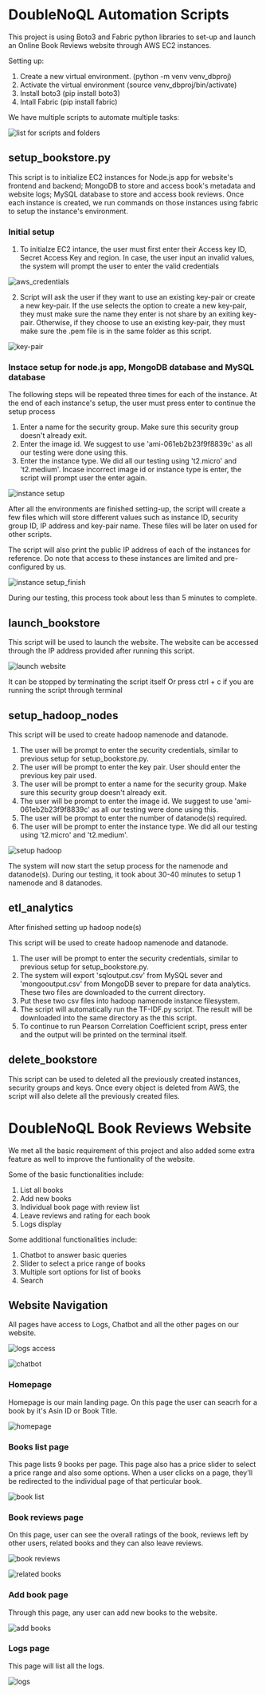 # DoubleNoQL Automation Scripts

This project is using Boto3 and Fabric python libraries to set-up and launch an Online Book Reviews website through AWS EC2 instances. 

Setting up:
1. Create a new virtual environment. (python -m venv venv_dbproj)
2. Activate the virtual environment (source venv_dbproj/bin/activate) 
3. Install boto3 (pip install boto3)
4. Intall Fabric (pip install fabric)

We have multiple scripts to automate multiple tasks:

![list for scripts and folders](/image_reference/01.png)

## setup_bookstore.py

This script is to initialize EC2 instances for Node.js app for website's frontend and backend; MongoDB to store and access book's metadata and website logs; MySQL database to store and access book reviews. Once each instance is created, we run commands on those instances using fabric to setup the instance's environment.

### Initial setup

1. To initialze EC2 intance, the user must first enter their Access key ID, Secret Access Key and region. In case, the user input an invalid values, the system will prompt the user to enter the valid credentials

![aws_credentials](/image_reference/02.png)

2. Script will ask the user if they want to use an existing key-pair or create a new key-pair. If the use selects the option to create a new key-pair, they must make sure the name they enter is not share by an exiting key-pair. Otherwise, if they choose to use an existing key-pair, they must make sure the .pem file is in the same folder as this script.

![key-pair](/image_reference/03.png)

### Instace setup for node.js app, MongoDB database and MySQL database
The following steps will be repeated three times for each of the instance. At the end of each instance's setup, the user must press enter to continue the setup process
1. Enter a name for the security group. Make sure this security group doesn't already exit.
2. Enter the image id. We suggest to use 'ami-061eb2b23f9f8839c' as all our testing were done using this.
3. Enter the instance type. We did all our testing using 't2.micro' and 't2.medium'.
Incase incorrect image id or instance type is enter, the script will prompt user the enter again.

![instance setup](/image_reference/04.png)

After all the environments are finished setting-up, the script will create a few files which will store different values such as instance ID, security group ID, IP address and key-pair name. These files will be later on used for other scripts.

The script will also print the public IP address of each of the instances for reference. Do note that access to these instances are limited and pre-configured by us.

![instance setup_finish](/image_reference/05.png)

During our testing, this process took about less than 5 minutes to complete.

## launch_bookstore

This script will be used to launch the website. The website can be accessed through the IP address provided after running this script.

![launch website](/image_reference/06.png)

It can be stopped by terminating the script itself Or press ctrl + c if you are running the script through terminal


## setup_hadoop_nodes

This script will be used to create hadoop namenode and datanode.

1. The user will be prompt to enter the security credentials, similar to previous setup for setup_bookstore.py. 
2. The user will be prompt to enter the key pair. User should enter the previous key pair used.
3. The user will be prompt to enter a name for the security group. Make sure this security group doesn't already exit.
4. The user will be prompt to enter the image id. We suggest to use 'ami-061eb2b23f9f8839c' as all our testing were done using this.
5. The user will be prompt to enter the number of datanode(s) required. 
6. The user will be prompt to enter the instance type. We did all our testing using 't2.micro' and 't2.medium'.

![setup hadoop](/image_reference/07.png)

The system will now start the setup process for the namenode and datanode(s). During our testing, it took about 30-40 minutes to setup 1 namenode and 8 datanodes.

## etl_analytics

After finished setting up hadoop node(s)

This script will be used to create hadoop namenode and datanode.

1. The user will be prompt to enter the security credentials, similar to previous setup for setup_bookstore.py. 
2. The system will export 'sqloutput.csv' from MySQL sever and 'mongooutput.csv' from MongoDB sever to prepare for data analytics. These two files are downloaded to the current directory.
3. Put these two csv files into hadoop namenode instance filesystem.
4. The script will automatically run the TF-IDF.py script. The result will be downloaded into the same directory as the this script.
5. To continue to run Pearson Correlation Coefficient script, press enter and the output will be printed on the terminal itself.

## delete_bookstore

This script can be used to deleted all the previously created instances, security groups and keys. Once every object is deleted from AWS, the script will also delete all the previously created files. 

# DoubleNoQL Book Reviews Website

We met all the basic requirement of this project and also added some extra feature as well to improve the funtionality of the website. 

Some of the  basic functionalities include: 
1. List all books
2. Add new books 
3. Individual book page with review list
4. Leave reviews and rating for each book
5. Logs display

Some additional functionalities include:
1. Chatbot to answer basic queries
2. Slider to select a price range of books
3. Multiple sort options for list of books
4. Search

## Website Navigation

All pages have access to Logs, Chatbot and all the other pages on our website.

![logs access](/image_reference/e.png)

![chatbot](/image_reference/g.png)

### Homepage

Homepage is our main landing page. On this page the user can seacrh for a book by it's Asin ID or Book Title.

![homepage](/image_reference/a.png)

### Books list page

This page lists 9 books per page. This page also has a price slider to select a price range and also some options. When a user clicks on a page, they'll be redirected to the individual page of that perticular book.

![book list](/image_reference/b.png)

### Book reviews page

On this page, user can see the overall ratings of the book, reviews left by other users, related books and they can also leave reviews.

![book reviews](/image_reference/d.png)

![related books](/image_reference/h.png)

### Add book page

Through this page, any user can add new books to the website.

![add books](/image_reference/c.png)

### Logs page

This page will list all the logs.


![logs](/image_reference/f.png)
